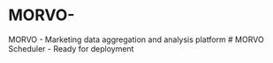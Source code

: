 # MORVO-
MORVO - Marketing data aggregation and analysis platform
#   M O R V O   S c h e d u l e r   -   R e a d y   f o r   d e p l o y m e n t  
 